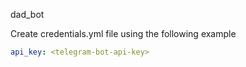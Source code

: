 dad_bot

Create credentials.yml file using the following example

```yaml
api_key: <telegram-bot-api-key>
```
